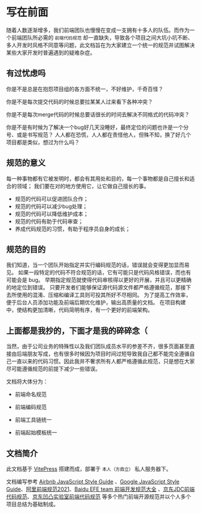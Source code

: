 # 写在前面

随着人数逐渐增多，我们前端团队也慢慢在变成一支拥有十多人的队伍。而作为一个前端团队所必需的 `前端代码规范` 却一直缺失，导致各个项目之间大坑小坑不断、多人开发时风格不同意等问题，此文档旨在为大家建立一个统一的规范并试图解决某些大家开发时普遍遇到的疑难杂症。

## 有过忧虑吗

你是不是总是在抱怨项目组的各方面不统一，不好维护，千奇百怪？

你是不是每次提交代码的时候总要拉某某人过来看下各种冲突？

你是不是每次merge代码的时候总要话很长的时间去解决不同格式的代码冲突？

你是不是有时候为了解决一个bug好几天没睡好，最终定位的问题也许是一个分号、或是书写规范？ 人人都在恐慌，人人都在责怪他人，但殊不知，换了好几个项目都是类似，想过为什么吗？

## 规范的意义

每一种事物都有它被发明时，都会有其用处和目的，每一个事物都是自己擅长和适合的领域； 我们要在对的地方使用它，让它做自己擅长的事。

- 规范的代码可以促进团队合作；
- 规范的代码可以减少bug处理；
- 规范的代码可以降低维护成本；
- 规范的代码有助于代码审查；
- 养成代码规范的习惯，有助于程序员自身的成长；

## 规范的目的

我们知道，当一个团队开始指定并实行编码规范的话，错误就会变得更加显而易见。 
如果一段特定的代码不符合规范的话，它有可能只是代码风格错误，而也有可能会是 bug。 
早期指定规范就使得代码审核得以更好的开展，并且可以更精确的地定位到错误。 
只要开发者们能够保证源代码源文件都严格遵循规范，那接下去所使用的混淆、压缩和编译工具则可投其所好不尽相同。 
为了提高工作效率，便于后台人员添加功能及前端后期优化维护，输出高质量的文档。 在项目构建中，使结构更加清晰，代码简明有序，有一个更好的前端架构。

## 上面都是我抄的，下面才是我的碎碎念（

当然，由于公司业务的特殊性以及我们团队成员水平的参差不齐，很多页面甚至直接由后端朋友写成，也有很多时候因为项目时间过短导致我自己都不能完全遵循自己一直以来的代码习惯。因此我并不奢求所有人都严格遵循此规范，只是想在大家尽可能遵循规范的前提下减少一些错误。

文档将大体分为：

- 前端命名规范

- 前端编码规范

- 前端工具链统一

- 前端起始模板统一

## 文档简介

此文档基于 [VitePress](https://github.com/vuejs/vitepress) 搭建而成，部署于 `本人（方鼎立）` 私人服务器下。

文档编写参考 [Airbnb JavaScript Style Guide](https://github.com/airbnb/javascript) 、[Google JavaScript Style Guide](https://google.github.io/styleguide/jsguide.html)、[阿里前端规范2021](https://developer.aliyun.com/article/850913)、[Baidu EFE team 前端开发规范大全](https://github.com/ecomfe/spec) 、[京东JDC前端代码规范](https://jdf2e.github.io/jdc_fe_guide/)、[京东凹凸实验室前端代码规范](https://guide.aotu.io/index.html) 等多个热门前端开源规范并以个人多个项目总结为基础制成。